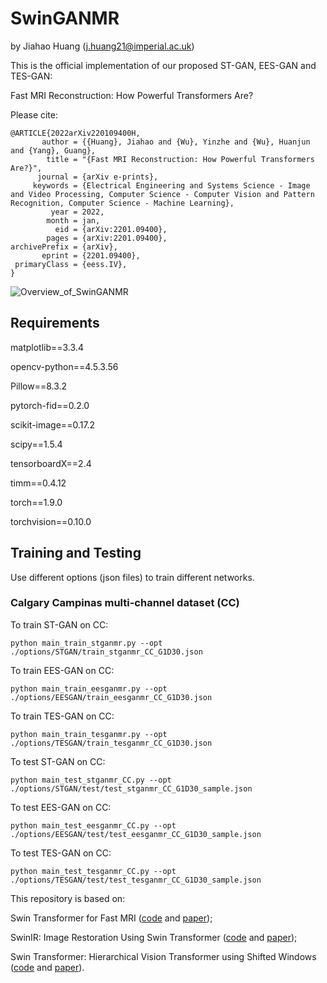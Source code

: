# SwinGANMR

by Jiahao Huang (j.huang21@imperial.ac.uk)

This is the official implementation of our proposed ST-GAN, EES-GAN and TES-GAN:

Fast MRI Reconstruction: How Powerful Transformers Are?

Please cite:

```
@ARTICLE{2022arXiv220109400H,
       author = {{Huang}, Jiahao and {Wu}, Yinzhe and {Wu}, Huanjun and {Yang}, Guang},
        title = "{Fast MRI Reconstruction: How Powerful Transformers Are?}",
      journal = {arXiv e-prints},
     keywords = {Electrical Engineering and Systems Science - Image and Video Processing, Computer Science - Computer Vision and Pattern Recognition, Computer Science - Machine Learning},
         year = 2022,
        month = jan,
          eid = {arXiv:2201.09400},
        pages = {arXiv:2201.09400},
archivePrefix = {arXiv},
       eprint = {2201.09400},
 primaryClass = {eess.IV},
}
```

![Overview_of_SwinGANMR](./tmp/files/SwinGANMR.png)


## Requirements

matplotlib==3.3.4

opencv-python==4.5.3.56

Pillow==8.3.2

pytorch-fid==0.2.0

scikit-image==0.17.2

scipy==1.5.4

tensorboardX==2.4

timm==0.4.12

torch==1.9.0

torchvision==0.10.0


## Training and Testing
Use different options (json files) to train different networks.

### Calgary Campinas multi-channel dataset (CC) 

To train ST-GAN on CC:

`python main_train_stganmr.py --opt ./options/STGAN/train_stganmr_CC_G1D30.json`

To train EES-GAN on CC:

`python main_train_eesganmr.py --opt ./options/EESGAN/train_eesganmr_CC_G1D30.json`

To train TES-GAN on CC:

`python main_train_tesganmr.py --opt ./options/TESGAN/train_tesganmr_CC_G1D30.json`

To test ST-GAN on CC:

`python main_test_stganmr_CC.py --opt ./options/STGAN/test/test_stganmr_CC_G1D30_sample.json`

To test EES-GAN on CC:

`python main_test_eesganmr_CC.py --opt ./options/EESGAN/test/test_eesganmr_CC_G1D30_sample.json`

To test TES-GAN on CC:

`python main_test_tesganmr_CC.py --opt ./options/TESGAN/test/test_tesganmr_CC_G1D30_sample.json`


This repository is based on:

Swin Transformer for Fast MRI 
([code](https://github.com/ayanglab/SwinMR) and [paper](https://arxiv.org/abs/2201.03230));

SwinIR: Image Restoration Using Swin Transformer 
([code](https://github.com/JingyunLiang/SwinIR) and [paper](https://arxiv.org/abs/2108.10257));

Swin Transformer: Hierarchical Vision Transformer using Shifted Windows
([code](https://github.com/microsoft/Swin-Transformer) and [paper](https://arxiv.org/abs/2103.14030)).